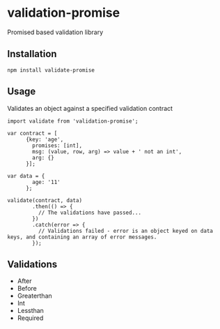 # validation-promise
Promised based validation library

## Installation

```
npm install validate-promise
```

## Usage

Validates an object against a specified validation contract
```
import validate from 'validation-promise';

var contract = [
      {key: 'age',
        promises: [int],
        msg: (value, row, arg) => value + ' not an int',
        arg: {}
      }];

var data = {
        age: '11'
      };

validate(contract, data)
        .then(() => {
          // The validations have passed...
        })
        .catch(error => {
          // Validations failed - error is an object keyed on data keys, and containing an array of error messages.
        });
```

## Validations

* After
* Before
* Greaterthan
* Int
* Lessthan
* Required
